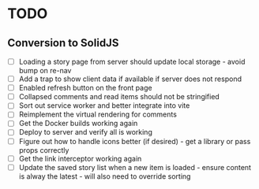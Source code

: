# TODO

## Conversion to SolidJS

- [ ] Loading a story page from server should update local storage - avoid bump on re-nav
- [ ] Add a trap to show client data if available if server does not respond
- [ ] Enabled refresh button on the front page
- [ ] Collapsed comments and read items should not be stringified
- [ ] Sort out service worker and better integrate into vite
- [ ] Reimplement the virtual rendering for comments
- [ ] Get the Docker builds working again
- [ ] Deploy to server and verify all is working
- [ ] Figure out how to handle icons better (if desired) - get a library or pass props correctly
- [ ] Get the link interceptor working again
- [ ] Update the saved story list when a new item is loaded - ensure content is alway the latest - will also need to override sorting
